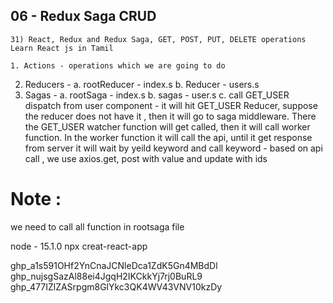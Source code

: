 

## 06 - Redux Saga CRUD
    31) React, Redux and Redux Saga, GET, POST, PUT, DELETE operations Learn React js in Tamil

    1. Actions - operations which we are going to do
2. Reducers - 
	a. rootReducer - index.s
	b. Reducer - users.s
3. Sagas - 
	a. rootSaga - index.s
	b. sagas - user.s
	c. call GET_USER dispatch from user component 
		- it will hit GET_USER Reducer, suppose the reducer does not have it , then it will go to saga middleware. There the GET_USER watcher function will get called, then it will call worker function. In the worker function it will call the api, until it get response from server it will wait by yeild keyword and call keyword
		- based on api call , we use axios.get, post with value and update with ids

# Note : 
we need to call all function in rootsaga file

node - 15.1.0
npx creat-react-app

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
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
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
